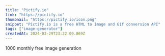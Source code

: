 ```yaml
---
title: "Pictify.io"
link: "https://pictify.io"
thumbnail: "https://pictify.io/icon.png"
snippet: "Pictify.io is a free HTML to Image and Gif conversion API"
tags: ["image-generator"]
createdAt: 2024-03-29T23:22:00.869Z
---
```

1000 monthly free image generation
